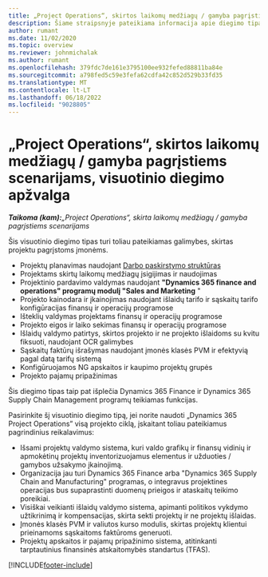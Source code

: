 ```yaml
---
title: „Project Operations“, skirtos laikomų medžiagų / gamyba pagrįstiems scenarijams, visuotinio diegimo apžvalga
description: Šiame straipsnyje pateikiama informacija apie diegimo tipą, "Project Operations", skirtą atsargomis / gamyba pagrįstiems scenarijams.
author: rumant
ms.date: 11/02/2020
ms.topic: overview
ms.reviewer: johnmichalak
ms.author: rumant
ms.openlocfilehash: 379fdc7de161e3795100ee932fefed88811ba84e
ms.sourcegitcommit: a798fed5c59e3fefa62cdfa42c852d529b33fd35
ms.translationtype: MT
ms.contentlocale: lt-LT
ms.lasthandoff: 06/18/2022
ms.locfileid: "9028805"
---
```

# <a name="project-operations-for-stockedproduction-based-scenarios-deployment-overview"></a>„Project Operations“, skirtos laikomų medžiagų / gamyba pagrįstiems scenarijams, visuotinio diegimo apžvalga

_**Taikoma (kam):**„Project Operations“, skirta laikomų medžiagų / gamyba pagrįstiems scenarijams_


Šis visuotinio diegimo tipas turi toliau pateikiamas galimybes, skirtas projektu pagrįstoms įmonėms.

- Projektų planavimas naudojant [Darbo paskirstymo struktūras](work-breakdown-structures.md)
- Projektams skirtų laikomų medžiagų įsigijimas ir naudojimas
- Projektinio pardavimo valdymas naudojant **"Dynamics 365 finance and operations" programų modulį "Sales and Marketing** "
- Projekto kainodara ir įkainojimas naudojant išlaidų tarifo ir sąskaitų tarifo konfigūracijas finansų ir operacijų programose
- Išteklių valdymas projektams finansų ir operacijų programose
- Projekto eigos ir laiko sekimas finansų ir operacijų programose
- Išlaidų valdymo patirtys, skirtos projekto ir ne projekto išlaidoms su kvitu fiksuoti, naudojant OCR galimybes
- Sąskaitų faktūrų išrašymas naudojant įmonės klasės PVM ir efektyvią pagal datą tarifų sistemą
- Konfigūruojamos NG apskaitos ir kaupimo projektų grupės
- Projekto pajamų pripažinimas

Šis diegimo tipas taip pat išplečia Dynamics 365 Finance ir Dynamics 365 Supply Chain Management programų teikiamas funkcijas.

Pasirinkite šį visuotinio diegimo tipą, jei norite naudoti „Dynamics 365 Project Operations” visą projekto ciklą, įskaitant toliau pateikiamus pagrindinius reikalavimus:

- Išsami projektų valdymo sistema, kuri valdo grafikų ir finansų vidinių ir apmokėtinų projektų inventorizuojamus elementus ir užduoties / gamybos užsakymo įkainojimą.
- Organizacija jau turi Dynamics 365 Finance arba "Dynamics 365 Supply Chain and Manufacturing" programas, o integravus projektines operacijas bus supaprastinti duomenų prieigos ir ataskaitų teikimo poreikiai.
- Visiškai veikianti išlaidų valdymo sistema, apimanti politikos vykdymo užtikrinimą ir kompensacijas, skirta sekti projektų ir ne projektų išlaidas.
- Įmonės klasės PVM ir valiutos kurso modulis, skirtas projektų klientui prieinamoms sąskaitoms faktūroms generuoti.
- Projektų apskaitos ir pajamų pripažinimo sistema, atitinkanti tarptautinius finansinės atskaitomybės standartus (TFAS).



[!INCLUDE[footer-include](../includes/footer-banner.md)]